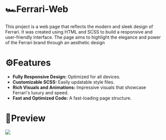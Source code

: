 # 🏎️Ferrari-Web

This project is a web page that reflects the modern and sleek design of Ferrari. It was created using HTML and SCSS to build a responsive and user-friendly interface. The page aims to highlight the elegance and power of the Ferrari brand through an aesthetic design

# ⚙️Features

- **Fully Responsive Design:** Optimized for all devices.
- **Customizable SCSS:** Easily updatable style files.
- **Rich Visuals and Animations:** Impressive visuals that showcase Ferrari's luxury and speed.
- **Fast and Optimized Code:** A fast-loading page structure.

# 🏁Preview
![](./Ferrari.gif)

